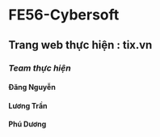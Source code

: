 # FE56-Cybersoft
## Trang web thực hiện :  tix.vn
### <i>Team thực hiện</i>
#### Đăng Nguyễn
#### Lương Trần
#### Phú Dương
